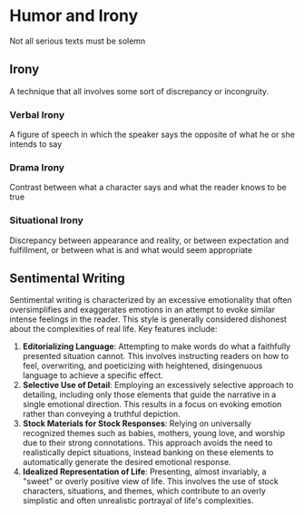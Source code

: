 # Humor and Irony

Not all serious texts must be solemn

## Irony
A technique that all  involves some sort of discrepancy or incongruity.

### Verbal Irony
A figure of speech in which the speaker says the opposite of what he or she intends to say

### Drama Irony
Contrast between what a character says and what the reader knows to be true

### Situational Irony
Discrepancy between appearance and reality, or between expectation and fulfillment, or between what is and what would seem appropriate

## Sentimental Writing
Sentimental writing is characterized by an excessive emotionality that often oversimplifies and exaggerates emotions in an attempt to evoke similar intense feelings in the reader. This style is generally considered dishonest about the complexities of real life. Key features include:

1. **Editorializing Language**: Attempting to make words do what a faithfully presented situation cannot. This involves instructing readers on how to feel, overwriting, and poeticizing with heightened, disingenuous language to achieve a specific effect.
2. **Selective Use of Detail**: Employing an excessively selective approach to detailing, including only those elements that guide the narrative in a single emotional direction. This results in a focus on evoking emotion rather than conveying a truthful depiction.
3. **Stock Materials for Stock Responses**: Relying on universally recognized themes such as babies, mothers, young love, and worship due to their strong connotations. This approach avoids the need to realistically depict situations, instead banking on these elements to automatically generate the desired emotional response.
4. **Idealized Representation of Life**: Presenting, almost invariably, a "sweet" or overly positive view of life. This involves the use of stock characters, situations, and themes, which contribute to an overly simplistic and often unrealistic portrayal of life's complexities.
